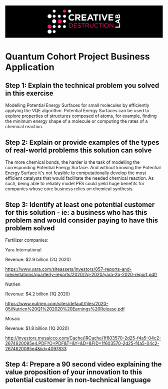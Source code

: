 ![CDL 2020 Cohort Project](../figures/CDL_logo.jpg)
# Quantum Cohort Project Business Application


## Step 1: Explain the technical problem you solved in this exercise

Modelling Potential Energy Surfaces for small molecules by efficiently applying the VQE algorithm. Potential Energy Surfaces can be used to explore properties of structures composed of atoms, for example, finding the minimum energy shape of a molecule or computing the rates of a chemical reaction.

## Step 2: Explain or provide examples of the types of real-world problems this solution can solve

The more chemical bonds, the harder is the task of modelling the corresponding Potential Energy Surface. And without knowing the Potential Energy Surface it's not feasible to computationally develop the most efficient catalysts that would facilitate the needed chemical reaction. As such, being able to reliably model PES could yield huge benefits for companies whose core business relies on chemical synthesis.

## Step 3: Identify at least one potential customer for this solution - ie: a business who has this problem and would consider paying to have this problem solved
 
Fertilizer companies:


 Yara International

Revenue: $2.9 billion (2Q 2020)

https://www.yara.com/siteassets/investors/057-reports-and-presentations/quarterly-reports/2020/2q-2020/yara-2q-2020-report.pdf/



 Nutrien
 
 Revenue: $4.2 billion (1Q 2020)
 
 https://www.nutrien.com/sites/default/files/2020-05/Nutrien%20Q1%202020%20Earnings%20Release.pdf
 
 
 
 Mosaic
 
 Revenue: $1.8 billion (1Q 2020)
 
 http://investors.mosaicco.com/Cache/IRCache/1f603570-2d25-f4a5-04c2-2674620095e4.PDF?O=PDF&T=&Y=&D=&FID=1f603570-2d25-f4a5-04c2-2674620095e4&iid=4097833



## Step 4: Prepare a 90 second video explaining the value proposition of your innovation to this potential customer in non-technical language



